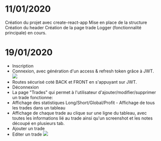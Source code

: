 # 11/01/2020

Création du projet avec create-react-app
Mise en place de la structure
Création du header
Création de la page trade Logger (fonctionnalité principale) en cours.

# 19/01/2020

-   Inscription
-   Connexion, avec génération d'un access & refresh token grâce à JWT.
    ![](https://i.imgur.com/ksOvIzU.png)
-   Routes sécurisé coté BACK et FRONT en s'appuyant sur JWT.
-   Déconnexion
-   La page "Trades" qui permet à l'utilisateur d'ajouter/modifier/supprimer un trade fonctionne:
-   Affichage des statistiques Long/Short/Global/Profit - Affichage de tous les trades dans un tableau
-   Affichage de chaque trade au clique sur une ligne du tableau, avec toutes les informations lié au trade ainsi qu'un screenshot et les notes découpé en plusieurs tab.
-   Ajouter un trade
-   Editer un trade
    ![](https://i.imgur.com/rOm5yZA.png)
